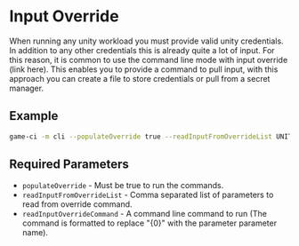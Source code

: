 # Input Override

When running any unity workload you must provide valid unity credentials. In addition to any other credentials this is already quite a lot of input. For this reason, it is common to use the command line mode with input override (link here). This enables you to provide a command to pull input, with this approach you can create a file to store credentials or pull from a secret manager.

## Example

```bash
game-ci -m cli --populateOverride true --readInputFromOverrideList UNITY_EMAIL,UNITY_SERIAL,UNITY_PASSWORD --readInputOverrideCommand="gcloud secrets versions access 1 --secret=\"{0}\""
```

## Required Parameters

- `populateOverride` - Must be true to run the commands.
- `readInputFromOverrideList` - Comma separated list of parameters to read from override command.
- `readInputOverrideCommand` - A command line command to run (The command is formatted to replace "{0}" with the parameter parameter name).
